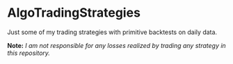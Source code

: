 # AlgoTradingStrategies
Just some of my trading strategies with primitive backtests on daily data. 

**Note:**  *I am not responsible for any losses realized by trading any strategy in this repository.*
